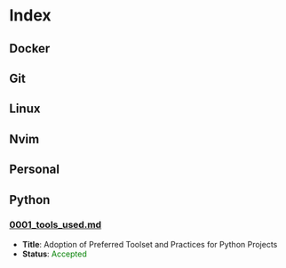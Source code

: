 # Index
## Docker
## Git
## Linux
## Nvim
## Personal
## Python
### [0001_tools_used.md](python/0001_tools_used.md)
* **Title**: Adoption of Preferred Toolset and Practices for Python Projects
* **Status**: <span style="color:green">Accepted</span>